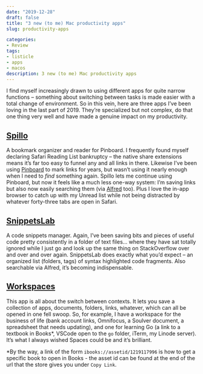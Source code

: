 ```yaml
---
date: "2019-12-28"
draft: false
title: "3 new (to me) Mac productivity apps"
slug: productivity-apps

categories:
- Review
tags:
- listicle
- apps
- macos
description: 3 new (to me) Mac productivity apps
---
```


I find myself increasingly drawn to using different apps for quite narrow functions – something about switching between tasks is made easier with a total change of environment. So in this vein, here are three apps I’ve been loving in the last part of 2019. They’re specialized but not complex, do that one thing very well and have made a genuine impact on my productivity.

## [Spillo](https://bananafishsoftware.com/products/spillo/)
A bookmark organizer and reader for Pinboard. I frequently found myself declaring Safari Reading List bankruptcy – the native share extensions means it’s far too easy to funnel any and all links in there. Likewise I’ve been using [Pinboard](https://pinboard.in/u:zoe) to mark links for years, but wasn’t using it nearly enough when I need to *find* something again. Spillo lets me continue using Pinboard, but now it feels like a much less one-way system: I’m saving links but also now easily searching them (via [Alfred](https://www.alfredapp.com) too). Plus I love the in-app browser to catch up with my Unread list while not being distracted by whatever forty-three tabs are open in Safari.

## [SnippetsLab](https://www.renfei.org/snippets-lab/)
A code snippets manager. Again, I’ve been saving bits and pieces of useful code pretty consistently in a folder of text files… where they have sat totally ignored while I just go and look up the same thing on StackOverflow over and over and over again. SnippetsLab does exactly what you’d expect – an organized list (folders, tags)  of syntax highlighted code fragments. Also searchable via Alfred, it’s becoming indispensable.

## [Workspaces](https://www.apptorium.com/workspaces)
This app is all about the switch between contexts. It lets you save a collection of apps, documents, folders, links, whatever, which can all be opened in one fell swoop. So, for example, I have a workspace for the business of life (bank account links, Omnifocus, a Soulver document,  a spreadsheet that needs updating),  and one for learning Go (a link to a textbook in Books*, VSCode open to the `go` folder, iTerm, my Linode server). It’s what I always wished Spaces could be and it’s brilliant.

*By the way, a link of the form `ibooks://assetid/1219117996` is how to get a specific book to open in Books - the asset id can be found at the end of the url that the store gives you under `Copy Link`.
